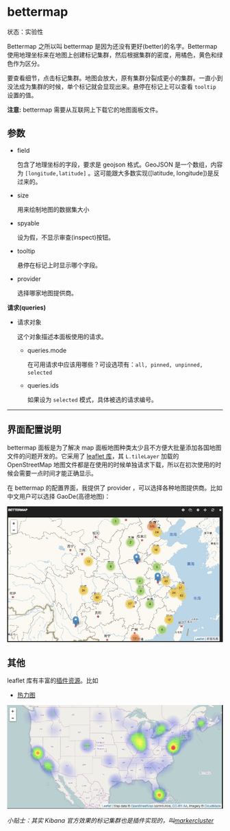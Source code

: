 # bettermap

状态：实验性

Bettermap 之所以叫 bettermap 是因为还没有更好(better)的名字。Bettermap 使用地理坐标来在地图上创建标记集群，然后根据集群的密度，用橘色，黄色和绿色作为区分。

要查看细节，点击标记集群。地图会放大，原有集群分裂成更小的集群。一直小到没法成为集群的时候，单个标记就会显现出来。悬停在标记上可以查看 `tooltip` 设置的值。

**注意:** bettermap 需要从互联网上下载它的地图面板文件。

## 参数

* field

    包含了地理坐标的字段，要求是 geojson 格式。GeoJSON 是一个数组，内容为 `[longitude,latitude]` 。这可能跟大多数实现([latitude, longitude])是反过来的。

* size

    用来绘制地图的数据集大小

* spyable

    设为假，不显示审查(inspect)按钮。

* tooltip

    悬停在标记上时显示哪个字段。

* provider

    选择哪家地图提供商。

**请求(queries)**

* 请求对象

    这个对象描述本面板使用的请求。

  * queries.mode

    在可用请求中应该用哪些？可设选项有：`all, pinned, unpinned, selected`

  * queries.ids

    如果设为 `selected` 模式，具体被选的请求编号。

-----------------------------

## 界面配置说明

bettermap 面板是为了解决 map 面板地图种类太少且不方便大批量添加各国地图文件的问题开发的。它采用了 [leaflet 库](http://leafletjs.com/)，其 `L.tileLayer` 加载的 OpenStreetMap 地图文件都是在使用的时候单独请求下载，所以在初次使用的时候会需要一点时间才能正确显示。

在 bettermap 的配置界面，我提供了 provider ，可以选择各种地图提供商。比如中文用户可以选择 GaoDe(高德地图)：

![leaflet chinese](../img/bettermap-gaode.png)

## 其他

leaflet 库有丰富的[插件资源](http://leafletjs.com/plugins.html)。比如

* [热力图](http://www.patrick-wied.at/static/heatmapjs/example-heatmap-leaflet.html)

![leaflet heap](../img/bettermap-heap.png)

*小贴士：其实 Kibana 官方效果的标记集群也是插件实现的，叫[markercluster](https://github.com/Leaflet/Leaflet.markercluster)*

